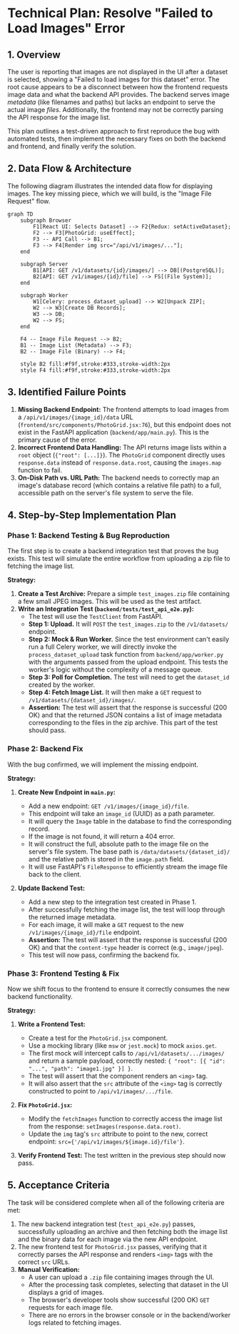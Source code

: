 # Technical Plan: Resolve "Failed to Load Images" Error

## 1. Overview

The user is reporting that images are not displayed in the UI after a dataset is selected, showing a "Failed to load images for this dataset" error. The root cause appears to be a disconnect between how the frontend requests image data and what the backend API provides. The backend serves image *metadata* (like filenames and paths) but lacks an endpoint to serve the actual image *files*. Additionally, the frontend may not be correctly parsing the API response for the image list.

This plan outlines a test-driven approach to first reproduce the bug with automated tests, then implement the necessary fixes on both the backend and frontend, and finally verify the solution.

## 2. Data Flow & Architecture

The following diagram illustrates the intended data flow for displaying images. The key missing piece, which we will build, is the "Image File Request" flow.

```mermaid
graph TD
    subgraph Browser
        F1[React UI: Selects Dataset] --> F2{Redux: setActiveDataset};
        F2 --> F3[PhotoGrid: useEffect];
        F3 -- API Call --> B1;
        F3 --> F4[Render img src="/api/v1/images/..."];
    end

    subgraph Server
        B1[API: GET /v1/datasets/{id}/images/] --> DB[(PostgreSQL)];
        B2[API: GET /v1/images/{id}/file] --> FS[(File System)];
    end

    subgraph Worker
        W1[Celery: process_dataset_upload] --> W2[Unpack ZIP];
        W2 --> W3[Create DB Records];
        W3 --> DB;
        W2 --> FS;
    end

    F4 -- Image File Request --> B2;
    B1 -- Image List (Metadata) --> F3;
    B2 -- Image File (Binary) --> F4;

    style B2 fill:#f9f,stroke:#333,stroke-width:2px
    style F4 fill:#f9f,stroke:#333,stroke-width:2px
```

## 3. Identified Failure Points

1.  **Missing Backend Endpoint:** The frontend attempts to load images from a `/api/v1/images/{image_id}/data` URL (`frontend/src/components/PhotoGrid.jsx:76`), but this endpoint does not exist in the FastAPI application (`backend/app/main.py`). This is the primary cause of the error.
2.  **Incorrect Frontend Data Handling:** The API returns image lists within a `root` object (`{"root": [...]}`). The `PhotoGrid` component directly uses `response.data` instead of `response.data.root`, causing the `images.map` function to fail.
3.  **On-Disk Path vs. URL Path:** The backend needs to correctly map an image's database record (which contains a relative file path) to a full, accessible path on the server's file system to serve the file.

## 4. Step-by-Step Implementation Plan

### Phase 1: Backend Testing & Bug Reproduction

The first step is to create a backend integration test that proves the bug exists. This test will simulate the entire workflow from uploading a zip file to fetching the image list.

**Strategy:**

1.  **Create a Test Archive:** Prepare a simple `test_images.zip` file containing a few small JPEG images. This will be used as the test artifact.
2.  **Write an Integration Test (`backend/tests/test_api_e2e.py`):**
    *   The test will use the `TestClient` from FastAPI.
    *   **Step 1: Upload.** It will `POST` the `test_images.zip` to the `/v1/datasets/` endpoint.
    *   **Step 2: Mock & Run Worker.** Since the test environment can't easily run a full Celery worker, we will directly invoke the `process_dataset_upload` task function from `backend/app/worker.py` with the arguments passed from the upload endpoint. This tests the worker's logic without the complexity of a message queue.
    *   **Step 3: Poll for Completion.** The test will need to get the `dataset_id` created by the worker.
    *   **Step 4: Fetch Image List.** It will then make a `GET` request to `/v1/datasets/{dataset_id}/images/`.
    *   **Assertion:** The test will assert that the response is successful (200 OK) and that the returned JSON contains a list of image metadata corresponding to the files in the zip archive. This part of the test should pass.

### Phase 2: Backend Fix

With the bug confirmed, we will implement the missing endpoint.

**Strategy:**

1.  **Create New Endpoint in `main.py`:**
    *   Add a new endpoint: `GET /v1/images/{image_id}/file`.
    *   This endpoint will take an `image_id` (UUID) as a path parameter.
    *   It will query the `Image` table in the database to find the corresponding record.
    *   If the image is not found, it will return a 404 error.
    *   It will construct the full, absolute path to the image file on the server's file system. The base path is `/data/datasets/{dataset_id}/` and the relative path is stored in the `image.path` field.
    *   It will use FastAPI's `FileResponse` to efficiently stream the image file back to the client.

2.  **Update Backend Test:**
    *   Add a new step to the integration test created in Phase 1.
    *   After successfully fetching the image list, the test will loop through the returned image metadata.
    *   For each image, it will make a `GET` request to the new `/v1/images/{image_id}/file` endpoint.
    *   **Assertion:** The test will assert that the response is successful (200 OK) and that the `content-type` header is correct (e.g., `image/jpeg`).
    *   This test will now pass, confirming the backend fix.

### Phase 3: Frontend Testing & Fix

Now we shift focus to the frontend to ensure it correctly consumes the new backend functionality.

**Strategy:**

1.  **Write a Frontend Test:**
    *   Create a test for the `PhotoGrid.jsx` component.
    *   Use a mocking library (like `msw` or `jest.mock`) to mock `axios.get`.
    *   The first mock will intercept calls to `/api/v1/datasets/.../images/` and return a sample payload, correctly nested: `{ "root": [{ "id": "...", "path": "image1.jpg" }] }`.
    *   The test will assert that the component renders an `<img>` tag.
    *   It will also assert that the `src` attribute of the `<img>` tag is correctly constructed to point to `/api/v1/images/.../file`.

2.  **Fix `PhotoGrid.jsx`:**
    *   Modify the `fetchImages` function to correctly access the image list from the response: `setImages(response.data.root)`.
    *   Update the `img` tag's `src` attribute to point to the new, correct endpoint: `src={'/api/v1/images/${image.id}/file'}`.

3.  **Verify Frontend Test:** The test written in the previous step should now pass.

## 5. Acceptance Criteria

The task will be considered complete when all of the following criteria are met:

1.  The new backend integration test (`test_api_e2e.py`) passes, successfully uploading an archive and then fetching both the image list and the binary data for each image via the new API endpoint.
2.  The new frontend test for `PhotoGrid.jsx` passes, verifying that it correctly parses the API response and renders `<img>` tags with the correct `src` URLs.
3.  **Manual Verification:**
    *   A user can upload a `.zip` file containing images through the UI.
    *   After the processing task completes, selecting that dataset in the UI displays a grid of images.
    *   The browser's developer tools show successful (200 OK) `GET` requests for each image file.
    *   There are no errors in the browser console or in the backend/worker logs related to fetching images.